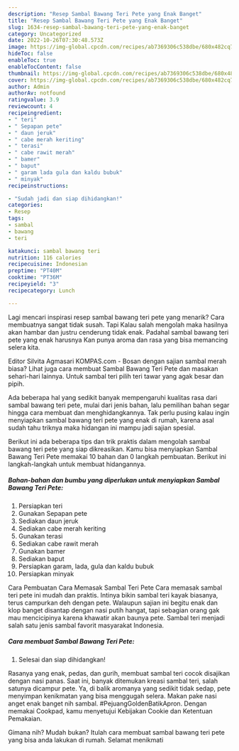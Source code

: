 ```yaml
---
description: "Resep Sambal Bawang Teri Pete yang Enak Banget"
title: "Resep Sambal Bawang Teri Pete yang Enak Banget"
slug: 1634-resep-sambal-bawang-teri-pete-yang-enak-banget
category: Uncategorized
date: 2022-10-26T07:30:48.573Z
image: https://img-global.cpcdn.com/recipes/ab7369306c538dbe/680x482cq70/sambal-bawang-teri-pete-foto-resep-utama.jpg
hideToc: false
enableToc: true
enableTocContent: false
thumbnail: https://img-global.cpcdn.com/recipes/ab7369306c538dbe/680x482cq70/sambal-bawang-teri-pete-foto-resep-utama.jpg
cover: https://img-global.cpcdn.com/recipes/ab7369306c538dbe/680x482cq70/sambal-bawang-teri-pete-foto-resep-utama.jpg
author: Admin
authorAv: notfound
ratingvalue: 3.9
reviewcount: 4
recipeingredient:
- " teri"
- " Sepapan pete"
- " daun jeruk"
- " cabe merah keriting"
- " terasi"
- " cabe rawit merah"
- " bamer"
- " baput"
- " garam lada gula dan kaldu bubuk"
- " minyak"
recipeinstructions:

- "Sudah jadi dan siap dihidangkan!"
categories:
- Resep
tags:
- sambal
- bawang
- teri

katakunci: sambal bawang teri 
nutrition: 116 calories
recipecuisine: Indonesian
preptime: "PT40M"
cooktime: "PT36M"
recipeyield: "3"
recipecategory: Lunch

---
```



Lagi mencari inspirasi resep sambal bawang teri pete yang menarik? Cara membuatnya sangat tidak susah. Tapi Kalau salah mengolah maka hasilnya akan hambar dan justru cenderung tidak enak. Padahal sambal bawang teri pete yang enak harusnya Kan punya aroma dan rasa yang bisa memancing selera kita.


Editor Silvita Agmasari KOMPAS.com - Bosan dengan sajian sambal merah biasa? Lihat juga cara membuat Sambal Bawang Teri Pete dan masakan sehari-hari lainnya. Untuk sambal teri pilih teri tawar yang agak besar dan pipih.

Ada beberapa hal yang sedikit banyak mempengaruhi kualitas rasa dari sambal bawang teri pete, mulai dari jenis bahan, lalu pemilihan bahan segar hingga cara membuat dan menghidangkannya. Tak perlu pusing kalau ingin menyiapkan sambal bawang teri pete yang enak di rumah, karena asal sudah tahu triknya maka hidangan ini mampu jadi sajian spesial.


Berikut ini ada beberapa tips dan trik praktis dalam mengolah sambal bawang teri pete yang siap dikreasikan. Kamu bisa menyiapkan Sambal Bawang Teri Pete memakai 10 bahan dan 0 langkah pembuatan. Berikut ini langkah-langkah untuk membuat hidangannya.

<!--inarticleads1-->

##### Bahan-bahan dan bumbu yang diperlukan untuk menyiapkan Sambal Bawang Teri Pete:

1. Persiapkan  teri
1. Gunakan  Sepapan pete
1. Sediakan  daun jeruk
1. Sediakan  cabe merah keriting
1. Gunakan  terasi
1. Sediakan  cabe rawit merah
1. Gunakan  bamer
1. Sediakan  baput
1. Persiapkan  garam, lada, gula dan kaldu bubuk
1. Persiapkan  minyak


Cara Pembuatan Cara Memasak Sambal Teri Pete Cara memasak sambal teri pete ini mudah dan praktis. Intinya bikin sambal teri kayak biasanya, terus campurkan deh dengan pete. Walaupun sajian ini begitu enak dan klop banget disantap dengan nasi putih hangat, tapi sebagian orang gak mau mencicipinya karena khawatir akan baunya pete. Sambal teri menjadi salah satu jenis sambal favorit masyarakat Indonesia. 

<!--inarticleads2-->

##### Cara membuat Sambal Bawang Teri Pete:


1. Selesai dan siap dihidangkan!

Rasanya yang enak, pedas, dan gurih, membuat sambal teri cocok disajikan dengan nasi panas. Saat ini, banyak ditemukan kreasi sambal teri, salah satunya dicampur pete. Ya, di balik aromanya yang sedikit tidak sedap, pete menyimpan kenikmatan yang bisa menggugah selera. Makan pake nasi anget enak banget nih sambal. #PejuangGoldenBatikApron. Dengan memakai Cookpad, kamu menyetujui Kebijakan Cookie dan Ketentuan Pemakaian. 

Gimana nih? Mudah bukan? Itulah cara membuat sambal bawang teri pete yang bisa anda lakukan di rumah. Selamat menikmati
